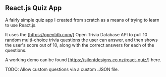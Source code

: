 ## React.js Quiz App ##

A fairly simple quiz app I created from scratch as a means of trying to learn to use React.js.

It uses the [https://opentdb.com/] Open Trivia Database API to pull 10 random multi-choice trivia questions the user can answer, and then shows the user's score out of 10, along with the correct answers for each of the questions.

A working demo can be found [https://silentdesigns.co.nz/react-quiz/] here.

TODO: Allow custom questions via a custom .JSON file.